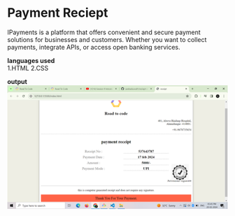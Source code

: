 # Payment Reciept #

IPayments is a platform that offers convenient and secure payment solutions for businesses and customers. Whether you want to collect payments, integrate APIs, or access open banking services.<br>


**languages used**<br>
1.HTML
2.CSS
<br>


**output**<br>
![receipt screenshot](reciept.png)
